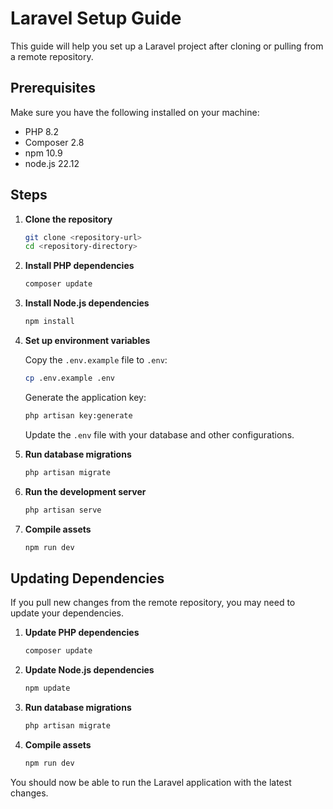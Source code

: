 # Laravel Setup Guide

This guide will help you set up a Laravel project after cloning or pulling from a remote repository.

## Prerequisites

Make sure you have the following installed on your machine:
- PHP 8.2
- Composer 2.8
- npm 10.9
- node.js 22.12

## Steps

1. **Clone the repository**

    ```sh
    git clone <repository-url>
    cd <repository-directory>
    ```

2. **Install PHP dependencies**

    ```sh
    composer update
    ```

3. **Install Node.js dependencies**

    ```sh
    npm install
    ```

4. **Set up environment variables**

    Copy the `.env.example` file to `.env`:

    ```sh
    cp .env.example .env
    ```

    Generate the application key:

    ```sh
    php artisan key:generate
    ```

    Update the `.env` file with your database and other configurations.

5. **Run database migrations**

    ```sh
    php artisan migrate
    ```

6. **Run the development server**

    ```sh
    php artisan serve
    ```

7. **Compile assets**

    ```sh
    npm run dev
    ```

## Updating Dependencies

If you pull new changes from the remote repository, you may need to update your dependencies.

1. **Update PHP dependencies**

    ```sh
    composer update
    ```

2. **Update Node.js dependencies**

    ```sh
    npm update
    ```

3. **Run database migrations**

    ```sh
    php artisan migrate
    ```

4. **Compile assets**

    ```sh
    npm run dev
    ```

You should now be able to run the Laravel application with the latest changes.
